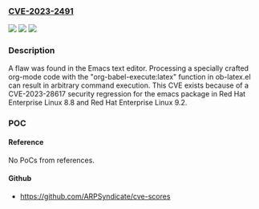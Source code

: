 ### [CVE-2023-2491](https://cve.mitre.org/cgi-bin/cvename.cgi?name=CVE-2023-2491)
![](https://img.shields.io/static/v1?label=Product&message=emacs&color=blue)
![](https://img.shields.io/static/v1?label=Version&message=Affects%20emacs%20v26.1-9.el8%20and%20emacs%20v27.2-8.el9%2C%20Fixed%20in%20emacs%20v26.1-10.el8_8.2%20and%20emacs%20v27.2-8.el9_2.1%20&color=brightgreen)
![](https://img.shields.io/static/v1?label=Vulnerability&message=CWE-77%20-%20Improper%20Neutralization%20of%20Special%20Elements%20used%20in%20a%20Command%20('Command%20Injection')&color=brightgreen)

### Description

A flaw was found in the Emacs text editor. Processing a specially crafted org-mode code with the "org-babel-execute:latex" function in ob-latex.el can result in arbitrary command execution. This CVE exists because of a CVE-2023-28617 security regression for the emacs package in Red Hat Enterprise Linux 8.8 and Red Hat Enterprise Linux 9.2.

### POC

#### Reference
No PoCs from references.

#### Github
- https://github.com/ARPSyndicate/cve-scores

